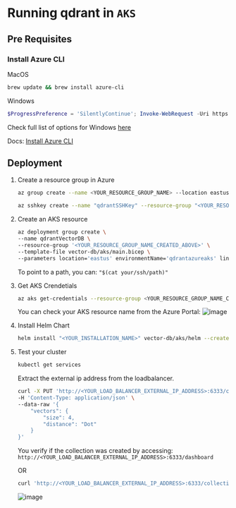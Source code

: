 # Running qdrant in `AKS`

## Pre Requisites

### Install Azure CLI

MacOS

```bash
brew update && brew install azure-cli
```

Windows

```powershell
$ProgressPreference = 'SilentlyContinue'; Invoke-WebRequest -Uri https://aka.ms/installazurecliwindows -OutFile .\AzureCLI.msi; Start-Process msiexec.exe -Wait -ArgumentList '/I AzureCLI.msi /quiet'; Remove-Item .\AzureCLI.msi
```

Check full list of options for Windows [here](https://learn.microsoft.com/en-us/cli/azure/install-azure-cli-windows?tabs=azure-cli)

Docs: [Install Azure CLI](https://learn.microsoft.com/en-us/cli/azure/install-azure-cli)

## Deployment

1. Create a resource group in Azure

    ```bash
    az group create --name <YOUR_RESOURCE_GROUP_NAME> --location eastus

    az sshkey create --name "qdrantSSHKey" --resource-group "<YOUR_RESOURCE_GROUP_NAME_CREATED_ABOVE>"
    ```

2. Create an AKS resource

    ```bash
    az deployment group create \
    --name qdrantVectorDB \
    --resource-group '<YOUR_RESOURCE_GROUP_NAME_CREATED_ABOVE>' \
    --template-file vector-db/aks/main.bicep \
    --parameters location='eastus' environmentName='qdrantazureaks' linuxAdminUsername='<YOUR_PUBLIC_SSH_KEY_CREATED_ABOVE>' sshRSAPublicKey='<YOUR_PUBLIC_SSH_KEY_CREATED_ABOVE>'
    ```

    To point to a path, you can: `"$(cat your/ssh/path)"`

3. Get AKS Crendetials

    ```bash
    az aks get-credentials --resource-group <YOUR_RESOURCE_GROUP_NAME_CREATED_ABOVE>  --name <YOUR_AKS_RESOURCE_NAME_CREATED_ABOVE>
    ```

    You can check your AKS resource name from the Azure Portal:
    ![image](https://github.com/kevinknights29/Deploy_Cloud_Based_LLM_Apps_in_Azure/assets/74464814/17e1b725-12e1-4be0-bd12-d38d7ab33b38)

4. Install Helm Chart

    ```bash
    helm install "<YOUR_INSTALLATION_NAME>" vector-db/aks/helm --create-namespace
    ```

5. Test your cluster

    ```bash
    kubectl get services
    ```

    Extract the external ip address from the loadbalancer.

    ```bash
    curl -X PUT 'http://<YOUR_LOAD_BALANCER_EXTERNAL_IP_ADDRESS>:6333/collections/test_collection' \
    -H 'Content-Type: application/json' \
    --data-raw '{
        "vectors": {
            "size": 4,
            "distance": "Dot"
        }
    }'
    ```

    You verify if the collection was created by accessing: `http://<YOUR_LOAD_BALANCER_EXTERNAL_IP_ADDRESS>:6333/dashboard`

    OR

    ```bash
    curl 'http://<YOUR_LOAD_BALANCER_EXTERNAL_IP_ADDRESS>:6333/collections/test_collection'
    ```

    ![image](https://github.com/kevinknights29/Deploy_Cloud_Based_LLM_Apps_in_Azure/assets/74464814/5eaf4d46-278d-43c3-b950-03443ff400f3)
